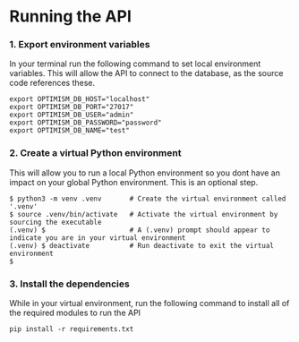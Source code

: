 
# Running the API

### 1. Export environment variables

In your terminal run the following command to set local environment variables. This will allow the API to connect to the database, as the source code references these.

```
export OPTIMISM_DB_HOST="localhost"
export OPTIMISM_DB_PORT="27017"
export OPTIMISM_DB_USER="admin"
export OPTIMISM_DB_PASSWORD="password"
export OPTIMISM_DB_NAME="test"
```

### 2. Create a virtual Python environment

This will allow you to run a local Python environment so you dont have an impact on your global Python environment. This is an optional step.

```
$ python3 -m venv .venv       # Create the virtual environment called '.venv'
$ source .venv/bin/activate   # Activate the virtual environment by sourcing the executable
(.venv) $                     # A (.venv) prompt should appear to indicate you are in your virtual environment
(.venv) $ deactivate          # Run deactivate to exit the virtual environment
$
```

### 3. Install the dependencies

While in your virtual environment, run the following command to install all of the required modules to run the API

```
pip install -r requirements.txt
```
